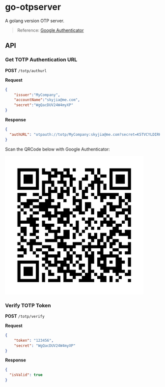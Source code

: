 # go-otpserver

A golang version OTP server.  

> Reference: [Google Authenticator](https://github.com/google/google-authenticator)

## API

### Get TOTP Authentication URL

**POST** `/totp/authurl`

**Request**

```json
{
    "issuer":"MyCompany",
    "accountName":"skyjia@me.com",
    "secret":"WgQacDUV24W4myXP"
}
```

**Response**

```json
{
  "authURL": "otpauth://totp/MyCompany:skyjia@me.com?secret=K5TVCYLDIRKVMMRUK42G26KYKA&issuer=MyCompany"
}
```

Scan the QRCode below with Google Authenticator:

![](url_qrcode.jpg)


### Verify TOTP Token

**POST** `/totp/verify`

**Request**

```json
{
    "token": "123456",
    "secret": "WgQacDUV24W4myXP"
}
```

**Response**

```json
{
  "isValid": true
}
```
